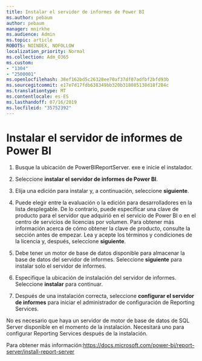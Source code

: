 ```yaml
---
title: Instalar el servidor de informes de Power BI
ms.author: pebaum
author: pebaum
manager: mnirkhe
ms.audience: Admin
ms.topic: article
ROBOTS: NOINDEX, NOFOLLOW
localization_priority: Normal
ms.collection: Adm_O365
ms.custom:
- "1304"
- "2500001"
ms.openlocfilehash: 38ef162bd5c26328ee70af37df07adfbf2bfd93b
ms.sourcegitcommit: e17e7d17fdb638349bb320b318085138d18f284c
ms.translationtype: MT
ms.contentlocale: es-ES
ms.lasthandoff: 07/16/2019
ms.locfileid: "35752392"
---
```

# <a name="install-power-bi-report-server"></a>Instalar el servidor de informes de Power BI

1. Busque la ubicación de PowerBIReportServer. exe e inicie el instalador.

2. Seleccione **instalar el servidor de informes de Power BI**.

3. Elija una edición para instalar y, a continuación, seleccione **siguiente**.

4. Puede elegir entre la evaluación o la edición para desarrolladores en la lista desplegable.  De lo contrario, puede especificar una clave de producto para el servidor que adquirió en el servicio de Power BI o en el centro de servicios de licencias por volumen. Para obtener más información acerca de cómo obtener la clave de producto, consulte la sección antes de empezar. Lea y acepte los términos y condiciones de la licencia y, después, seleccione **siguiente**.

5. Debe tener un motor de base de datos disponible para almacenar la base de datos del servidor de informes. Seleccione **siguiente** para instalar solo el servidor de informes.

6. Especifique la ubicación de instalación del servidor de informes. Seleccione **instalar** para continuar.

7. Después de una instalación correcta, seleccione **configurar el servidor de informes** para iniciar el administrador de configuración de Reporting Services.

No es necesario que haya un servidor de motor de base de datos de SQL Server disponible en el momento de la instalación. Necesitará uno para configurar Reporting Services después de la instalación.

Para obtener más información:https://docs.microsoft.com/power-bi/report-server/install-report-server
